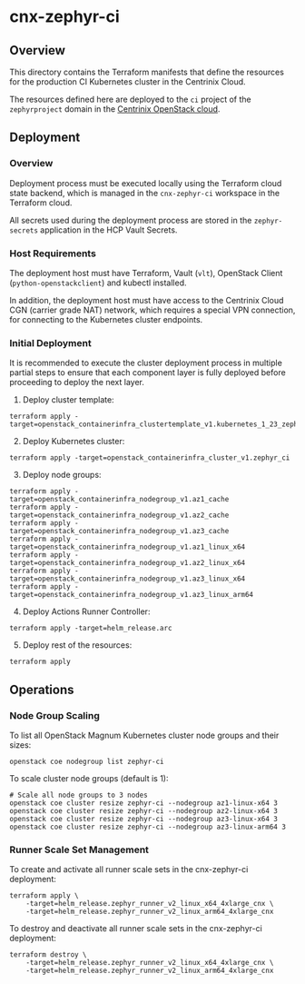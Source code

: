 # cnx-zephyr-ci

## Overview

This directory contains the Terraform manifests that define the resources for
the production CI Kubernetes cluster in the Centrinix Cloud.

The resources defined here are deployed to the `ci` project of the
`zephyrproject` domain in the [Centrinix OpenStack
cloud](https://openstack.centrinix.cloud).

## Deployment

### Overview

Deployment process must be executed locally using the Terraform cloud state
backend, which is managed in the `cnx-zephyr-ci` workspace in the Terraform
cloud.

All secrets used during the deployment process are stored in the
`zephyr-secrets` application in the HCP Vault Secrets.

### Host Requirements

The deployment host must have Terraform, Vault (`vlt`), OpenStack Client
(`python-openstackclient`) and kubectl installed.

In addition, the deployment host must have access to the Centrinix Cloud CGN
(carrier grade NAT) network, which requires a special VPN connection, for
connecting to the Kubernetes cluster endpoints.

### Initial Deployment

It is recommended to execute the cluster deployment process in multiple partial
steps to ensure that each component layer is fully deployed before proceeding to
deploy the next layer.

1. Deploy cluster template:

```
terraform apply -target=openstack_containerinfra_clustertemplate_v1.kubernetes_1_23_zephyr_ci
```

2. Deploy Kubernetes cluster:

```
terraform apply -target=openstack_containerinfra_cluster_v1.zephyr_ci
```

3. Deploy node groups:

```
terraform apply -target=openstack_containerinfra_nodegroup_v1.az1_cache
terraform apply -target=openstack_containerinfra_nodegroup_v1.az2_cache
terraform apply -target=openstack_containerinfra_nodegroup_v1.az3_cache
terraform apply -target=openstack_containerinfra_nodegroup_v1.az1_linux_x64
terraform apply -target=openstack_containerinfra_nodegroup_v1.az2_linux_x64
terraform apply -target=openstack_containerinfra_nodegroup_v1.az3_linux_x64
terraform apply -target=openstack_containerinfra_nodegroup_v1.az3_linux_arm64
```

4. Deploy Actions Runner Controller:

```
terraform apply -target=helm_release.arc
```

5. Deploy rest of the resources:

```
terraform apply
```

## Operations

### Node Group Scaling

To list all OpenStack Magnum Kubernetes cluster node groups and their sizes:

```
openstack coe nodegroup list zephyr-ci
```

To scale cluster node groups (default is 1):

```
# Scale all node groups to 3 nodes
openstack coe cluster resize zephyr-ci --nodegroup az1-linux-x64 3
openstack coe cluster resize zephyr-ci --nodegroup az2-linux-x64 3
openstack coe cluster resize zephyr-ci --nodegroup az3-linux-x64 3
openstack coe cluster resize zephyr-ci --nodegroup az3-linux-arm64 3
```

### Runner Scale Set Management

To create and activate all runner scale sets in the cnx-zephyr-ci deployment:

```
terraform apply \
    -target=helm_release.zephyr_runner_v2_linux_x64_4xlarge_cnx \
    -target=helm_release.zephyr_runner_v2_linux_arm64_4xlarge_cnx
```

To destroy and deactivate all runner scale sets in the cnx-zephyr-ci deployment:

```
terraform destroy \
    -target=helm_release.zephyr_runner_v2_linux_x64_4xlarge_cnx \
    -target=helm_release.zephyr_runner_v2_linux_arm64_4xlarge_cnx
```
